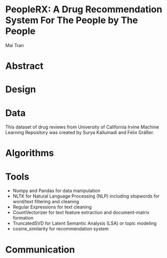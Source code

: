 # PeopleRX: A Drug Recommendation System For The People by The People
Mai Tran

# Abstract

# Design

# Data
This dataset of drug reviews from University of California Irvine Machine Learning Repository was created by Surya Kallumadi and Felix Gräßer.

# Algorithms

# Tools
- Numpy and Pandas for data manipulation
- NLTK for Natural Language Processing (NLP) including stopwords for word/text filtering and cleaning
- Regular Expressions for text cleaning
- CountVectorizer for text feature extraction and document-matrix formation
- TruncatedSVD for Latent Semantic Analysis (LSA) or topic modeling
- cosine_similarity for recommendation system

# Communication

